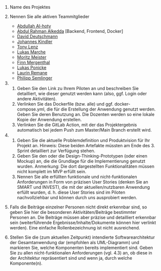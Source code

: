 1. Name des Projektes

2. Nennen Sie alle aktiven Teammitglieder
   - [Abdullah Al-hoty](https://gitlab-softwareprojekt.fim.htwk-leipzig.de/users/aalhoty/activity)
   - [Abdul Rahman Alkedda](https://gitlab-softwareprojekt.fim.htwk-leipzig.de/users/aalkedda/activity) [Backend, Frontend, Docker]
   - [David Deutschmann](https://gitlab-softwareprojekt.fim.htwk-leipzig.de/users/users/ddeutsch/activity)
   - [Johannes Kindler](https://gitlab-softwareprojekt.fim.htwk-leipzig.de/users/jkindler/activity)
   - [Tony Lenz](https://gitlab-softwareprojekt.fim.htwk-leipzig.de/users/tlenz1/activity)
   - [Lukas Marche](https://gitlab-softwareprojekt.fim.htwk-leipzig.de/users/lmarche/activity)
   - [Moritz Meister](https://gitlab-softwareprojekt.fim.htwk-leipzig.de/users/mmeister/activity)
   - [Finn Mergenthal](https://gitlab-softwareprojekt.fim.htwk-leipzig.de/users/users/fmergent/activity)
   - [Lukas Ponicke](https://gitlab-softwareprojekt.fim.htwk-leipzig.de/users/lponicke/activity)
   - [Laurin Remane](https://gitlab-softwareprojekt.fim.htwk-leipzig.de/users/users/mremane/activity)
   - [Philipp Semlinger](https://gitlab-softwareprojekt.fim.htwk-leipzig.de/users/users/psemling/activity)

3. 
   1. Geben Sie den Link zu Ihrem Piloten an und beschreiben Sie detailliert, wie dieser genutzt werden kann (also, ggf. Login oder andere Aktivitäten).
   2. Verlinken Sie das Dockerfile (bzw. alle) und ggf. docker-compose.yml, die für die Erstellung der Anwendung genutzt werden. Geben Sie deren Benutzung an. Die Dozenten werden so eine lokale Kopie der Anwendung erstellen.
   3. Verlinken Sie die GitLab Action, mit der das Projektergebnis automatisch bei jedem Push zum Master/Main Branch erstellt wird.

4. 
   1. Geben Sie die aktuelle Problemdefinition und Produktvision für Ihr Projekt an. Hinweis: Diese beiden Artefakte müssten am Ende des 3. Sprint detailliert zur Verfügung stehen.
   2. Geben Sie den oder die Design-Thinking-Prototypen (oder einen Mockup) an, die die Grundlage für die Implementierung genutzt wurden. Anmerkung: Die dort dargestellten Funktionalitäten müssen nicht komplett im MVP erfüllt sein.
   3. Nennen Sie alle erfüllten funktionale und nicht-funktionalen Anforderungen in Form von präzisen User Stories (denken Sie an SMART und INVEST), die mit der aktuellen/nutzbaren Anwendung erfüllt wurden, d. h. diese User Stories sind im Piloten nachvollziehbar und können durch uns ausprobiert werden.

5. Falls die Beiträge einzelner Personen nicht direkt erkennbar sind, so geben Sie hier die besonderen Aktivitäten/Beiträge bestimmter Personen an. Die Beiträge müssen aber präzise und detailliert erkennbar sein (weiterführende Ergebnisse/Inhalte/Dokumente können hier verlinkt werden). Eine einfache Rollenbezeichnung ist nicht ausreichend.

6. Stellen Sie die (zum aktuellen Zeitpunkt) intendierte Softwarearchitektur der Gesamtanwendung dar (empfohlen als UML-Diagramm) und markieren Sie, welche Komponenten bereits implementiert sind. Geben Sie zu allen nicht-funktionalen Anforderungen (vgl. 4.3) an, ob diese in der Architektur repräsentiert sind und wenn ja, durch welche Komponente(n).
